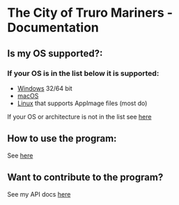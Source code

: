 # The City of Truro Mariners - Documentation

## Is my OS supported?:

### If your OS is in the list below it is supported:

* [Windows](https://futurelucas4502.github.io/docs/index.html?docs=management_console&page=windows "Windows Docs") 32/64 bit
* [macOS](https://futurelucas4502.github.io/docs/index.html?docs=management_console&page=macos "macOS Docs")
* [Linux](https://futurelucas4502.github.io/docs/index.html?docs=management_console&page=linux "Linux Docs") that supports AppImage files (most do)

If your OS or architecture is not in the list see [here](https://futurelucas4502.github.io/docs/index.html?docs=management_console&page=unsupported "Unsupported OS")

## How to use the program:

See [here](https://futurelucas4502.github.io/docs/index.html?docs=management_console&page=how-to-use "Unsupported Docs")

## Want to contribute to the program?

See my API docs [here](https://futurelucas4502.github.io/docs/index.html?docs=management_console_API&page=index "API Docs")
